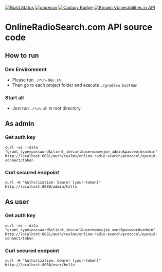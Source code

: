 [![Build Status](https://travis-ci.org/modestukasai/online-radio-search-api.svg?branch=master)](https://travis-ci.org/modestukasai/online-radio-search-api)
[![codecov](https://codecov.io/gh/modestukasai/online-radio-search-api/branch/master/graph/badge.svg)](https://codecov.io/gh/modestukasai/online-radio-search-api)
[![Codacy Badge](https://api.codacy.com/project/badge/Grade/49433a89024e4a0ca901bc26ad9b7418)](https://app.codacy.com/manual/modestukasai/online-radio-search?utm_source=github.com&utm_medium=referral&utm_content=modestukasai/online-radio-search-api&utm_campaign=Badge_Grade_Dashboard)
[![Known Vulnerabilities in API](https://snyk.io/test/github/modestukasai/online-radio-search-api/badge.svg?targetFile=api/build.gradle)](https://snyk.io/test/github/modestukasai/online-radio-search-api?targetFile=api/build.gradle)

# OnlineRadioSearch.com API source code

## How to run

### Dev Environment
* Please run `./run-dev.sh`
* Then go to each project folder and execute `./gradlew bootRun`

### Start all
* Just run `./run.sh` in root directory 

## As admin
### Get auth key
`curl -ss --data "grant_type=password&client_id=curl&username=joe_admin&password=admin" http://localhost:8081/auth/realms/online-radio-search/protocol/openid-connect/token`

### Curl secured endpoint
`curl -H "Authorization: bearer [your-token]" http://localhost:8080/admin/hello`

## As user
### Get auth key
`curl -ss --data "grant_type=password&client_id=curl&username=jim_user&password=admin" http://localhost:8081/auth/realms/online-radio-search/protocol/openid-connect/token`

### Curl secured endpoint
`curl -H "Authorization: bearer [your-token]" http://localhost:8080/user/hello`